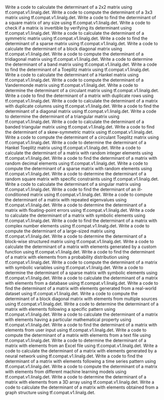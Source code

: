 Write a code to calculate the determinant of a 2x2 matrix using tf.compat.v1.linalg.det.
Write a code to compute the determinant of a 3x3 matrix using tf.compat.v1.linalg.det.
Write a code to find the determinant of a square matrix of any size using tf.compat.v1.linalg.det.
Write a code to check if a matrix is invertible by verifying its determinant using tf.compat.v1.linalg.det.
Write a code to calculate the determinant of a symmetric matrix using tf.compat.v1.linalg.det.
Write a code to find the determinant of a sparse matrix using tf.compat.v1.linalg.det.
Write a code to calculate the determinant of a block diagonal matrix using tf.compat.v1.linalg.det.
Write a code to compute the determinant of a tridiagonal matrix using tf.compat.v1.linalg.det.
Write a code to determine the determinant of a band matrix using tf.compat.v1.linalg.det.
Write a code to find the determinant of a Toeplitz matrix using tf.compat.v1.linalg.det.
Write a code to calculate the determinant of a Hankel matrix using tf.compat.v1.linalg.det.
Write a code to compute the determinant of a Vandermonde matrix using tf.compat.v1.linalg.det.
Write a code to determine the determinant of a circulant matrix using tf.compat.v1.linalg.det.
Write a code to find the determinant of a matrix with duplicate rows using tf.compat.v1.linalg.det.
Write a code to calculate the determinant of a matrix with duplicate columns using tf.compat.v1.linalg.det.
Write a code to find the determinant of a diagonal matrix using tf.compat.v1.linalg.det.
Write a code to determine the determinant of a triangular matrix using tf.compat.v1.linalg.det.
Write a code to calculate the determinant of a banded triangular matrix using tf.compat.v1.linalg.det.
Write a code to find the determinant of a skew-symmetric matrix using tf.compat.v1.linalg.det.
Write a code to compute the determinant of a circulant Toeplitz matrix using tf.compat.v1.linalg.det.
Write a code to determine the determinant of a Hankel Toeplitz matrix using tf.compat.v1.linalg.det.
Write a code to calculate the determinant of a matrix with random integer elements using tf.compat.v1.linalg.det.
Write a code to find the determinant of a matrix with random decimal elements using tf.compat.v1.linalg.det.
Write a code to compute the determinant of a sparse matrix with random elements using tf.compat.v1.linalg.det.
Write a code to determine the determinant of a random square matrix with specific constraints using tf.compat.v1.linalg.det.
Write a code to calculate the determinant of a singular matrix using tf.compat.v1.linalg.det.
Write a code to find the determinant of an ill-conditioned matrix using tf.compat.v1.linalg.det.
Write a code to compute the determinant of a matrix with repeated eigenvalues using tf.compat.v1.linalg.det.
Write a code to determine the determinant of a matrix with floating-point errors using tf.compat.v1.linalg.det.
Write a code to calculate the determinant of a matrix with symbolic elements using tf.compat.v1.linalg.det.
Write a code to find the determinant of a matrix with complex number elements using tf.compat.v1.linalg.det.
Write a code to compute the determinant of a large-sized matrix using tf.compat.v1.linalg.det.
Write a code to determine the determinant of a block-wise structured matrix using tf.compat.v1.linalg.det.
Write a code to calculate the determinant of a matrix with elements generated by a custom function using tf.compat.v1.linalg.det.
Write a code to find the determinant of a matrix with elements from a probability distribution using tf.compat.v1.linalg.det.
Write a code to compute the determinant of a matrix with symbolic variables using tf.compat.v1.linalg.det.
Write a code to determine the determinant of a sparse matrix with symbolic elements using tf.compat.v1.linalg.det.
Write a code to calculate the determinant of a matrix with elements from a database using tf.compat.v1.linalg.det.
Write a code to find the determinant of a matrix with elements generated from a real-world dataset using tf.compat.v1.linalg.det.
Write a code to compute the determinant of a block diagonal matrix with elements from multiple sources using tf.compat.v1.linalg.det.
Write a code to determine the determinant of a matrix with elements following a specific pattern using tf.compat.v1.linalg.det.
Write a code to calculate the determinant of a matrix with elements having a particular mathematical property using tf.compat.v1.linalg.det.
Write a code to find the determinant of a matrix with elements from user input using tf.compat.v1.linalg.det.
Write a code to compute the determinant of a matrix with elements from a text file using tf.compat.v1.linalg.det.
Write a code to determine the determinant of a matrix with elements from an Excel file using tf.compat.v1.linalg.det.
Write a code to calculate the determinant of a matrix with elements generated by a neural network using tf.compat.v1.linalg.det.
Write a code to find the determinant of a matrix with elements following a time series pattern using tf.compat.v1.linalg.det.
Write a code to compute the determinant of a matrix with elements from different machine learning models using tf.compat.v1.linalg.det.
Write a code to determine the determinant of a matrix with elements from a 3D array using tf.compat.v1.linalg.det.
Write a code to calculate the determinant of a matrix with elements obtained from a graph structure using tf.compat.v1.linalg.det.
